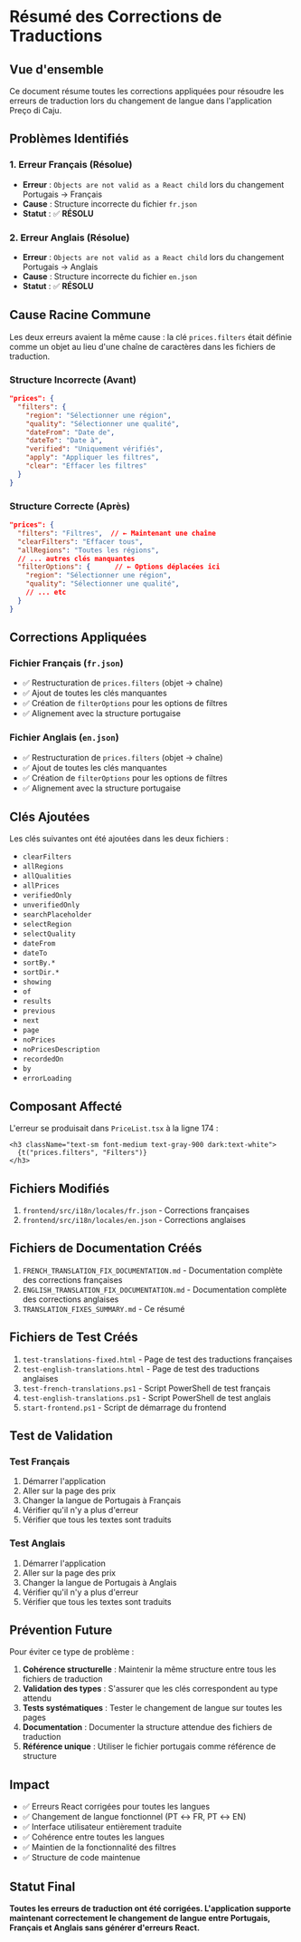 # Résumé des Corrections de Traductions

## Vue d'ensemble

Ce document résume toutes les corrections appliquées pour résoudre les erreurs de traduction lors du changement de langue dans l'application Preço di Caju.

## Problèmes Identifiés

### 1. Erreur Français (Résolue)

- **Erreur** : `Objects are not valid as a React child` lors du changement Portugais → Français
- **Cause** : Structure incorrecte du fichier `fr.json`
- **Statut** : ✅ **RÉSOLU**

### 2. Erreur Anglais (Résolue)

- **Erreur** : `Objects are not valid as a React child` lors du changement Portugais → Anglais
- **Cause** : Structure incorrecte du fichier `en.json`
- **Statut** : ✅ **RÉSOLU**

## Cause Racine Commune

Les deux erreurs avaient la même cause : la clé `prices.filters` était définie comme un objet au lieu d'une chaîne de caractères dans les fichiers de traduction.

### Structure Incorrecte (Avant)

```json
"prices": {
  "filters": {
    "region": "Sélectionner une région",
    "quality": "Sélectionner une qualité",
    "dateFrom": "Date de",
    "dateTo": "Date à",
    "verified": "Uniquement vérifiés",
    "apply": "Appliquer les filtres",
    "clear": "Effacer les filtres"
  }
}
```

### Structure Correcte (Après)

```json
"prices": {
  "filters": "Filtres",  // ← Maintenant une chaîne
  "clearFilters": "Effacer tous",
  "allRegions": "Toutes les régions",
  // ... autres clés manquantes
  "filterOptions": {      // ← Options déplacées ici
    "region": "Sélectionner une région",
    "quality": "Sélectionner une qualité",
    // ... etc
  }
}
```

## Corrections Appliquées

### Fichier Français (`fr.json`)

- ✅ Restructuration de `prices.filters` (objet → chaîne)
- ✅ Ajout de toutes les clés manquantes
- ✅ Création de `filterOptions` pour les options de filtres
- ✅ Alignement avec la structure portugaise

### Fichier Anglais (`en.json`)

- ✅ Restructuration de `prices.filters` (objet → chaîne)
- ✅ Ajout de toutes les clés manquantes
- ✅ Création de `filterOptions` pour les options de filtres
- ✅ Alignement avec la structure portugaise

## Clés Ajoutées

Les clés suivantes ont été ajoutées dans les deux fichiers :

- `clearFilters`
- `allRegions`
- `allQualities`
- `allPrices`
- `verifiedOnly`
- `unverifiedOnly`
- `searchPlaceholder`
- `selectRegion`
- `selectQuality`
- `dateFrom`
- `dateTo`
- `sortBy.*`
- `sortDir.*`
- `showing`
- `of`
- `results`
- `previous`
- `next`
- `page`
- `noPrices`
- `noPricesDescription`
- `recordedOn`
- `by`
- `errorLoading`

## Composant Affecté

L'erreur se produisait dans `PriceList.tsx` à la ligne 174 :

```tsx
<h3 className="text-sm font-medium text-gray-900 dark:text-white">
  {t("prices.filters", "Filters")}
</h3>
```

## Fichiers Modifiés

1. `frontend/src/i18n/locales/fr.json` - Corrections françaises
2. `frontend/src/i18n/locales/en.json` - Corrections anglaises

## Fichiers de Documentation Créés

1. `FRENCH_TRANSLATION_FIX_DOCUMENTATION.md` - Documentation complète des corrections françaises
2. `ENGLISH_TRANSLATION_FIX_DOCUMENTATION.md` - Documentation complète des corrections anglaises
3. `TRANSLATION_FIXES_SUMMARY.md` - Ce résumé

## Fichiers de Test Créés

1. `test-translations-fixed.html` - Page de test des traductions françaises
2. `test-english-translations.html` - Page de test des traductions anglaises
3. `test-french-translations.ps1` - Script PowerShell de test français
4. `test-english-translations.ps1` - Script PowerShell de test anglais
5. `start-frontend.ps1` - Script de démarrage du frontend

## Test de Validation

### Test Français

1. Démarrer l'application
2. Aller sur la page des prix
3. Changer la langue de Portugais à Français
4. Vérifier qu'il n'y a plus d'erreur
5. Vérifier que tous les textes sont traduits

### Test Anglais

1. Démarrer l'application
2. Aller sur la page des prix
3. Changer la langue de Portugais à Anglais
4. Vérifier qu'il n'y a plus d'erreur
5. Vérifier que tous les textes sont traduits

## Prévention Future

Pour éviter ce type de problème :

1. **Cohérence structurelle** : Maintenir la même structure entre tous les fichiers de traduction
2. **Validation des types** : S'assurer que les clés correspondent au type attendu
3. **Tests systématiques** : Tester le changement de langue sur toutes les pages
4. **Documentation** : Documenter la structure attendue des fichiers de traduction
5. **Référence unique** : Utiliser le fichier portugais comme référence de structure

## Impact

- ✅ Erreurs React corrigées pour toutes les langues
- ✅ Changement de langue fonctionnel (PT ↔ FR, PT ↔ EN)
- ✅ Interface utilisateur entièrement traduite
- ✅ Cohérence entre toutes les langues
- ✅ Maintien de la fonctionnalité des filtres
- ✅ Structure de code maintenue

## Statut Final

**Toutes les erreurs de traduction ont été corrigées. L'application supporte maintenant correctement le changement de langue entre Portugais, Français et Anglais sans générer d'erreurs React.**
